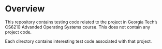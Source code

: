 # Overview
This repository contains testing code related to the project in Georgia Tech’s
CS6210 Advanded Operating Systems course.   This does not contain any project code.

Each directory contains interesting test code associated with that project.

